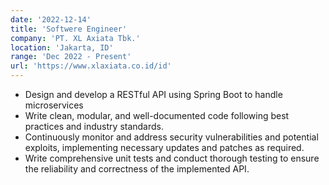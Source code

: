 ```yaml
---
date: '2022-12-14'
title: 'Softwere Engineer'
company: 'PT. XL Axiata Tbk.'
location: 'Jakarta, ID'
range: 'Dec 2022 - Present'
url: 'https://www.xlaxiata.co.id/id'
---
```


- Design and develop a RESTful API using Spring Boot to handle microservices
- Write clean, modular, and well-documented code following best practices and industry standards.
- Continuously monitor and address security vulnerabilities and potential exploits, implementing necessary updates and patches as required.
- Write comprehensive unit tests and conduct thorough testing to ensure the reliability and correctness of the implemented API.

